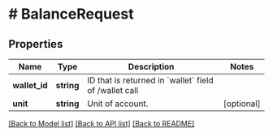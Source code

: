 # # BalanceRequest

## Properties

Name | Type | Description | Notes
------------ | ------------- | ------------- | -------------
**wallet_id** | **string** | ID that is returned in &#x60;wallet&#x60; field of /wallet call | 
**unit** | **string** | Unit of account. | [optional] 

[[Back to Model list]](../../README.md#documentation-for-models) [[Back to API list]](../../README.md#documentation-for-api-endpoints) [[Back to README]](../../README.md)


